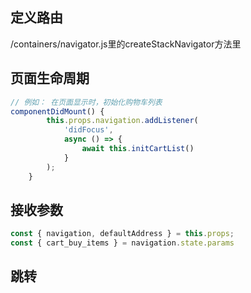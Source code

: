 ## 定义路由
/containers/navigator.js里的createStackNavigator方法里
## 页面生命周期
```javascript
// 例如： 在页面显示时，初始化购物车列表
componentDidMount() {
        this.props.navigation.addListener(
            'didFocus',
            async () => {
                await this.initCartList()
            }
        );
    }
```

## 接收参数
```javascript
const { navigation, defaultAddress } = this.props;
const { cart_buy_items } = navigation.state.params
```

## 跳转
